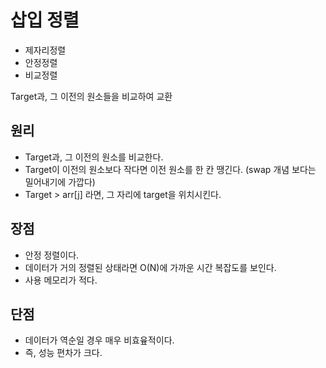 # 삽입 정렬

- 제자리정렬
- 안정정렬
- 비교정렬

Target과, 그 이전의 원소들을 비교하여 교환

## 원리

- Target과, 그 이전의 원소를 비교한다.
- Target이 이전의 원소보다 작다면 이전 원소를 한 칸 땡긴다. (swap 개념 보다는 밀어내기에 가깝다)
- Target > arr[j]  라면, 그 자리에 target을 위치시킨다.


## 장점

- 안정 정렬이다.
- 데이터가 거의 정렬된 상태라면 O(N)에 가까운 시간 복잡도를 보인다.
- 사용 메모리가 적다.

## 단점

- 데이터가 역순일 경우 매우 비효윺적이다.
- 즉, 성능 편차가 크다.